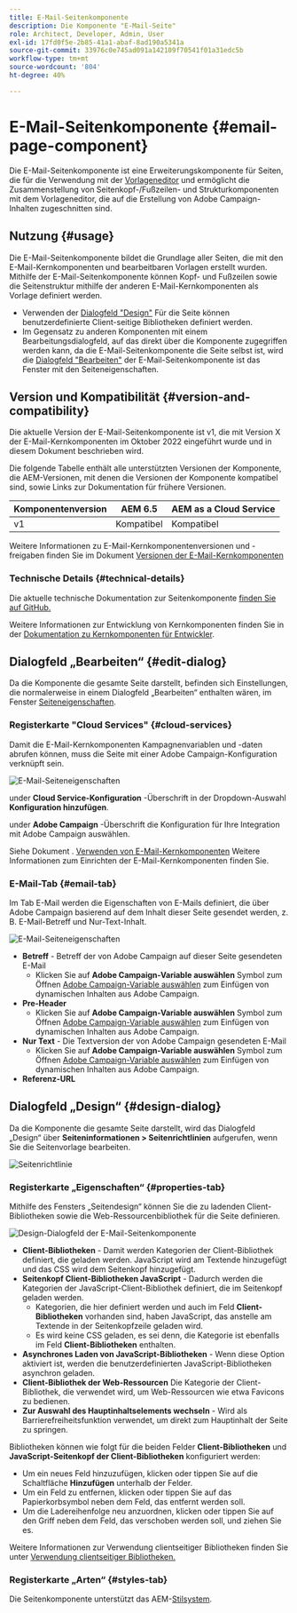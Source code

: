 ```yaml
---
title: E-Mail-Seitenkomponente
description: Die Komponente "E-Mail-Seite"
role: Architect, Developer, Admin, User
exl-id: 17fd0f5e-2b85-41a1-abaf-8ad190a5341a
source-git-commit: 33976c0e745ad091a142109f70541f01a31edc5b
workflow-type: tm+mt
source-wordcount: '804'
ht-degree: 40%

---
```



# E-Mail-Seitenkomponente {#email-page-component}

Die E-Mail-Seitenkomponente ist eine Erweiterungskomponente für Seiten, die für die Verwendung mit der [Vorlageneditor](https://experienceleague.adobe.com/docs/experience-manager-cloud-service/sites/authoring/features/templates.html?lang=de) und ermöglicht die Zusammenstellung von Seitenkopf-/Fußzeilen- und Strukturkomponenten mit dem Vorlageneditor, die auf die Erstellung von Adobe Campaign-Inhalten zugeschnitten sind.

## Nutzung {#usage}

Die E-Mail-Seitenkomponente bildet die Grundlage aller Seiten, die mit den E-Mail-Kernkomponenten und bearbeitbaren Vorlagen erstellt wurden. Mithilfe der E-Mail-Seitenkomponente können Kopf- und Fußzeilen sowie die Seitenstruktur mithilfe der anderen E-Mail-Kernkomponenten als Vorlage definiert werden.

* Verwenden der [Dialogfeld &quot;Design&quot;](#design-dialog) Für die Seite können benutzerdefinierte Client-seitige Bibliotheken definiert werden.
* Im Gegensatz zu anderen Komponenten mit einem Bearbeitungsdialogfeld, auf das direkt über die Komponente zugegriffen werden kann, da die E-Mail-Seitenkomponente die Seite selbst ist, wird die [Dialogfeld &quot;Bearbeiten&quot;](#edit-dialog) der E-Mail-Seitenkomponente ist das Fenster mit den Seiteneigenschaften.

## Version und Kompatibilität {#version-and-compatibility}

Die aktuelle Version der E-Mail-Seitenkomponente ist v1, die mit Version X der E-Mail-Kernkomponenten im Oktober 2022 eingeführt wurde und in diesem Dokument beschrieben wird.

Die folgende Tabelle enthält alle unterstützten Versionen der Komponente, die AEM-Versionen, mit denen die Versionen der Komponente kompatibel sind, sowie Links zur Dokumentation für frühere Versionen.

| Komponentenversion | AEM 6.5 | AEM as a Cloud Service |
|---|---|---|
| v1 | Kompatibel | Kompatibel |

Weitere Informationen zu E-Mail-Kernkomponentenversionen und -freigaben finden Sie im Dokument [Versionen der E-Mail-Kernkomponenten](/help/email/versions.md)

### Technische Details {#technical-details}

Die aktuelle technische Dokumentation zur Seitenkomponente [finden Sie auf GitHub.](https://adobe.com/go/aem_cmp_tech_email_page_v1)

Weitere Informationen zur Entwicklung von Kernkomponenten finden Sie in der [Dokumentation zu Kernkomponenten für Entwickler](/help/developing/overview.md).

## Dialogfeld „Bearbeiten“ {#edit-dialog}

Da die Komponente die gesamte Seite darstellt, befinden sich Einstellungen, die normalerweise in einem Dialogfeld „Bearbeiten“ enthalten wären, im Fenster [Seiteneigenschaften](https://experienceleague.adobe.com/docs/experience-manager-cloud-service/sites/authoring/fundamentals/page-properties.html?lang=de).

### Registerkarte &quot;Cloud Services&quot; {#cloud-services}

Damit die E-Mail-Kernkomponenten Kampagnenvariablen und -daten abrufen können, muss die Seite mit einer Adobe Campaign-Konfiguration verknüpft sein.

![E-Mail-Seiteneigenschaften](/help/email/assets/email-page-properties.png)

under **Cloud Service-Konfiguration** -Überschrift in der Dropdown-Auswahl **Konfiguration hinzufügen**.

under **Adobe Campaign** -Überschrift die Konfiguration für Ihre Integration mit Adobe Campaign auswählen.

Siehe Dokument . [Verwenden von E-Mail-Kernkomponenten](/help/email/using.md) Weitere Informationen zum Einrichten der E-Mail-Kernkomponenten finden Sie.

### E-Mail-Tab {#email-tab}

Im Tab E-Mail werden die Eigenschaften von E-Mails definiert, die über Adobe Campaign basierend auf dem Inhalt dieser Seite gesendet werden, z. B. E-Mail-Betreff und Nur-Text-Inhalt.

![E-Mail-Seiteneigenschaften](/help/email/assets/email-page-properties-email.png)

* **Betreff** - Betreff der von Adobe Campaign auf dieser Seite gesendeten E-Mail
   * Klicken Sie auf **Adobe Campaign-Variable auswählen** Symbol zum Öffnen [Adobe Campaign-Variable auswählen](/help/email/campaign-variables.md) zum Einfügen von dynamischen Inhalten aus Adobe Campaign.
* **Pre-Header**
   * Klicken Sie auf **Adobe Campaign-Variable auswählen** Symbol zum Öffnen [Adobe Campaign-Variable auswählen](/help/email/campaign-variables.md) zum Einfügen von dynamischen Inhalten aus Adobe Campaign.
* **Nur Text** - Die Textversion der von Adobe Campaign gesendeten E-Mail
   * Klicken Sie auf **Adobe Campaign-Variable auswählen** Symbol zum Öffnen [Adobe Campaign-Variable auswählen](/help/email/campaign-variables.md) zum Einfügen von dynamischen Inhalten aus Adobe Campaign.
* **Referenz-URL**

## Dialogfeld „Design“ {#design-dialog}

Da die Komponente die gesamte Seite darstellt, wird das Dialogfeld „Design“ über **Seiteninformationen > Seitenrichtlinien** aufgerufen, wenn Sie die Seitenvorlage bearbeiten.

![Seitenrichtlinie](/help/assets/page-policy.png)

### Registerkarte „Eigenschaften“ {#properties-tab}

Mithilfe des Fensters „Seitendesign“ können Sie die zu ladenden Client-Bibliotheken sowie die Web-Ressourcenbibliothek für die Seite definieren.

![Design-Dialogfeld der E-Mail-Seitenkomponente](/help/email/assets/email-page-design.png)

* **Client-Bibliotheken** - Damit werden Kategorien der Client-Bibliothek definiert, die geladen werden. JavaScript wird am Textende hinzugefügt und das CSS wird dem Seitenkopf hinzugefügt.
* **Seitenkopf Client-Bibliotheken JavaScript** - Dadurch werden die Kategorien der JavaScript-Client-Bibliothek definiert, die im Seitenkopf geladen werden.
   * Kategorien, die hier definiert werden und auch im Feld **Client-Bibliotheken** vorhanden sind, haben JavaScript, das anstelle am Textende in der Seitenkopfzeile geladen wird.
   * Es wird keine CSS geladen, es sei denn, die Kategorie ist ebenfalls im Feld **Client-Bibliotheken** enthalten.
* **Asynchrones Laden von JavaScript-Bibliotheken** - Wenn diese Option aktiviert ist, werden die benutzerdefinierten JavaScript-Bibliotheken asynchron geladen.
* **Client-Bibliothek der Web-Ressourcen**
Die Kategorie der Client-Bibliothek, die verwendet wird, um Web-Ressourcen wie etwa Favicons zu bedienen.
* **Zur Auswahl des Hauptinhaltselements wechseln** - Wird als Barrierefreiheitsfunktion verwendet, um direkt zum Hauptinhalt der Seite zu springen.

Bibliotheken können wie folgt für die beiden Felder **Client-Bibliotheken** und **JavaScript-Seitenkopf der Client-Bibliotheken** konfiguriert werden:

* Um ein neues Feld hinzuzufügen, klicken oder tippen Sie auf die Schaltfläche **Hinzufügen** unterhalb der Felder.
* Um ein Feld zu entfernen, klicken oder tippen Sie auf das Papierkorbsymbol neben dem Feld, das entfernt werden soll.
* Um die Ladereihenfolge neu anzuordnen, klicken oder tippen Sie auf den Griff neben dem Feld, das verschoben werden soll, und ziehen Sie es.

Weitere Informationen zur Verwendung clientseitiger Bibliotheken finden Sie unter [Verwendung clientseitiger Bibliotheken.](https://helpx.adobe.com/de/experience-manager/6-5/sites/developing/using/clientlibs.html)

### Registerkarte „Arten“ {#styles-tab}

Die Seitenkomponente unterstützt das AEM-[Stilsystem](/help/get-started/authoring.md#component-styling).
